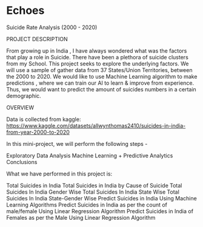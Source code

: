 # Echoes
Suicide Rate Analysis (2000 - 2020)

PROJECT DESCRIPTION

From growing up in India , I have always wondered what was the factors that play a role in Suicide. There have been a plethora of suicide clusters from my School. This project seeks to explore the underlying factors. We will use a sample of gather data from 37 States/Union Territories, between the 2000 to 2020. We would like to use Machine Learning algorithm to make predictions , where we can train our AI to learn & improve from experience. Thus, we would want to predict the amount of suicides numbers in a certain demographic.

OVERVIEW

Data is collected from kaggle:
https://www.kaggle.com/datasets/allwynthomas2410/suicides-in-india-from-year-2000-to-2020


In this mini-project, we will perform the following steps -

Exploratory Data Analysis  Machine Learning + Predictive Analytics  Conclusions

What we have performed in this project is:

Total Suicides in India
Total Suicides in India by Cause of Suicide
Total Suicides In India Gender Wise
Total Suicides In India State Wise
Total Suicides In India State-Gender Wise
Predict Suicides in India Using Machine Learning Algorithms
Predict Suicides in India as per the count of male/female Using Linear Regression Algorithm
Predict Suicides in India of Females as per the Male Using Linear Regression Algorithm
